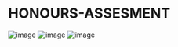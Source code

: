 ﻿# HONOURS-ASSESMENT
![image](https://github.com/user-attachments/assets/3e688ad1-8887-4384-9598-ff9c68a74ce4)
![image](https://github.com/user-attachments/assets/90e82282-38b0-4e2e-999f-6bd061bb6648)
![image](https://github.com/user-attachments/assets/894a7686-406a-440b-80aa-88f83df61165)




